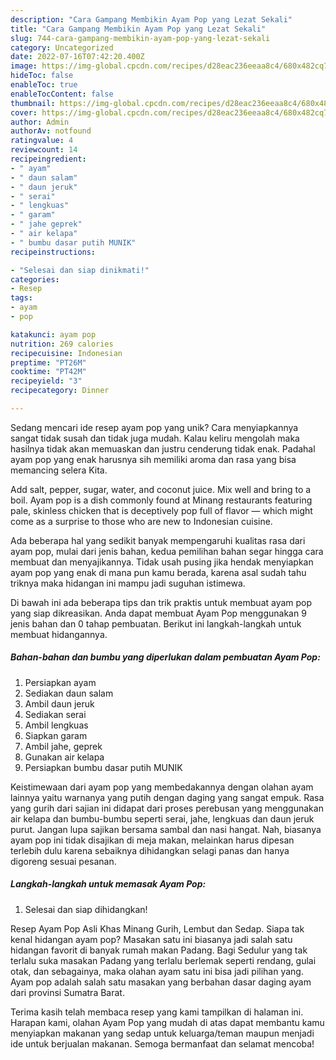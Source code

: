 ```yaml
---
description: "Cara Gampang Membikin Ayam Pop yang Lezat Sekali"
title: "Cara Gampang Membikin Ayam Pop yang Lezat Sekali"
slug: 744-cara-gampang-membikin-ayam-pop-yang-lezat-sekali
category: Uncategorized
date: 2022-07-16T07:42:20.400Z
image: https://img-global.cpcdn.com/recipes/d28eac236eeaa8c4/680x482cq70/ayam-pop-foto-resep-utama.jpg
hideToc: false
enableToc: true
enableTocContent: false
thumbnail: https://img-global.cpcdn.com/recipes/d28eac236eeaa8c4/680x482cq70/ayam-pop-foto-resep-utama.jpg
cover: https://img-global.cpcdn.com/recipes/d28eac236eeaa8c4/680x482cq70/ayam-pop-foto-resep-utama.jpg
author: Admin
authorAv: notfound
ratingvalue: 4
reviewcount: 14
recipeingredient:
- " ayam"
- " daun salam"
- " daun jeruk"
- " serai"
- " lengkuas"
- " garam"
- " jahe geprek"
- " air kelapa"
- " bumbu dasar putih MUNIK"
recipeinstructions:

- "Selesai dan siap dinikmati!"
categories:
- Resep
tags:
- ayam
- pop

katakunci: ayam pop 
nutrition: 269 calories
recipecuisine: Indonesian
preptime: "PT26M"
cooktime: "PT42M"
recipeyield: "3"
recipecategory: Dinner

---
```





Sedang mencari ide resep ayam pop yang unik? Cara menyiapkannya sangat tidak susah dan tidak juga mudah. Kalau keliru mengolah maka hasilnya tidak akan memuaskan dan justru cenderung tidak enak. Padahal ayam pop yang enak harusnya sih memiliki aroma dan rasa yang bisa memancing selera Kita.





Add salt, pepper, sugar, water, and coconut juice. Mix well and bring to a boil. Ayam pop is a dish commonly found at Minang restaurants featuring pale, skinless chicken that is deceptively pop full of flavor — which might come as a surprise to those who are new to Indonesian cuisine.

Ada beberapa hal yang sedikit banyak mempengaruhi kualitas rasa dari ayam pop, mulai dari jenis bahan, kedua pemilihan bahan segar hingga cara membuat dan menyajikannya. Tidak usah pusing jika hendak menyiapkan ayam pop yang enak di mana pun kamu berada, karena asal sudah tahu triknya maka hidangan ini mampu jadi suguhan istimewa.






Di bawah ini ada beberapa tips dan trik praktis untuk membuat ayam pop yang siap dikreasikan. Anda dapat membuat Ayam Pop menggunakan 9 jenis bahan dan 0 tahap pembuatan. Berikut ini langkah-langkah untuk membuat hidangannya.

<!--inarticleads1-->

##### Bahan-bahan dan bumbu yang diperlukan dalam pembuatan Ayam Pop:

1. Persiapkan  ayam
1. Sediakan  daun salam
1. Ambil  daun jeruk
1. Sediakan  serai
1. Ambil  lengkuas
1. Siapkan  garam
1. Ambil  jahe, geprek
1. Gunakan  air kelapa
1. Persiapkan  bumbu dasar putih MUNIK


Keistimewaan dari ayam pop yang membedakannya dengan olahan ayam lainnya yaitu warnanya yang putih dengan daging yang sangat empuk. Rasa yang gurih dari sajian ini didapat dari proses perebusan yang menggunakan air kelapa dan bumbu-bumbu seperti serai, jahe, lengkuas dan daun jeruk purut. Jangan lupa sajikan bersama sambal dan nasi hangat. Nah, biasanya ayam pop ini tidak disajikan di meja makan, melainkan harus dipesan terlebih dulu karena sebaiknya dihidangkan selagi panas dan hanya digoreng sesuai pesanan. 

<!--inarticleads2-->

##### Langkah-langkah untuk memasak Ayam Pop:


1. Selesai dan siap dihidangkan!

Resep Ayam Pop Asli Khas Minang Gurih, Lembut dan Sedap. Siapa tak kenal hidangan ayam pop? Masakan satu ini biasanya jadi salah satu hidangan favorit di banyak rumah makan Padang. Bagi Sedulur yang tak terlalu suka masakan Padang yang terlalu berlemak seperti rendang, gulai otak, dan sebagainya, maka olahan ayam satu ini bisa jadi pilihan yang. Ayam pop adalah salah satu masakan yang berbahan dasar daging ayam dari provinsi Sumatra Barat. 

Terima kasih telah membaca resep yang kami tampilkan di halaman ini. Harapan kami, olahan Ayam Pop yang mudah di atas dapat membantu kamu menyiapkan makanan yang sedap untuk keluarga/teman maupun menjadi ide untuk berjualan makanan. Semoga bermanfaat dan selamat mencoba!
